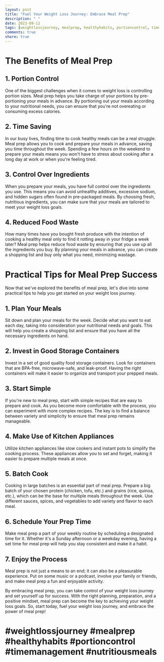 ```yaml
---
layout: post
title: "Fuel Your Weight Loss Journey: Embrace Meal Prep"
description: " "
date: 2023-09-11
tags: [weightlossjourney, mealprep, healthyhabits, portioncontrol, timemanagement, nutritiousmeals]
comments: true
share: true
---
```


# The Benefits of Meal Prep

## 1. Portion Control

One of the biggest challenges when it comes to weight loss is controlling portion sizes. Meal prep helps you take charge of your portions by pre-portioning your meals in advance. By portioning out your meals according to your nutritional needs, you can ensure that you're not overeating or consuming excess calories.

## 2. Time Saving

In our busy lives, finding time to cook healthy meals can be a real struggle. Meal prep allows you to cook and prepare your meals in advance, saving you time throughout the week. Spending a few hours on the weekend to prepare your meals means you won't have to stress about cooking after a long day at work or when you're feeling tired.

## 3. Control Over Ingredients

When you prepare your meals, you have full control over the ingredients you use. This means you can avoid unhealthy additives, excessive sodium, and hidden sugars often found in pre-packaged meals. By choosing fresh, nutritious ingredients, you can make sure that your meals are tailored to meet your weight loss goals.

## 4. Reduced Food Waste

How many times have you bought fresh produce with the intention of cooking a healthy meal only to find it rotting away in your fridge a week later? Meal prep helps reduce food waste by ensuring that you use up all the ingredients you buy. By planning your meals in advance, you can create a shopping list and buy only what you need, minimizing wastage.

# Practical Tips for Meal Prep Success

Now that we've explored the benefits of meal prep, let's dive into some practical tips to help you get started on your weight loss journey.

## 1. Plan Your Meals

Sit down and plan your meals for the week. Decide what you want to eat each day, taking into consideration your nutritional needs and goals. This will help you create a shopping list and ensure that you have all the necessary ingredients on hand.

## 2. Invest in Good Storage Containers

Invest in a set of good quality food storage containers. Look for containers that are BPA-free, microwave-safe, and leak-proof. Having the right containers will make it easier to organize and transport your prepped meals.

## 3. Start Simple

If you're new to meal prep, start with simple recipes that are easy to prepare and cook. As you become more comfortable with the process, you can experiment with more complex recipes. The key is to find a balance between variety and simplicity to ensure that meal prep remains manageable.

## 4. Make Use of Kitchen Appliances

Utilize kitchen appliances like slow cookers and instant pots to simplify the cooking process. These appliances allow you to set and forget, making it easier to prepare multiple meals at once.

## 5. Batch Cook

Cooking in large batches is an essential part of meal prep. Prepare a big batch of your chosen protein (chicken, tofu, etc.) and grains (rice, quinoa, etc.), which can be the base for multiple meals throughout the week. Use different sauces, spices, and vegetables to add variety and flavor to each meal.

## 6. Schedule Your Prep Time

Make meal prep a part of your weekly routine by scheduling a designated time for it. Whether it's a Sunday afternoon or a weekday evening, having a set time for meal prep will help you stay consistent and make it a habit.

## 7. Enjoy the Process

Meal prep is not just a means to an end; it can also be a pleasurable experience. Put on some music or a podcast, involve your family or friends, and make meal prep a fun and enjoyable activity.

By embracing meal prep, you can take control of your weight loss journey and set yourself up for success. With the right planning, preparation, and a positive mindset, meal prep can become the key to achieving your weight loss goals. So, start today, fuel your weight loss journey, and embrace the power of meal prep!

# #weightlossjourney #mealprep #healthyhabits #portioncontrol #timemanagement #nutritiousmeals